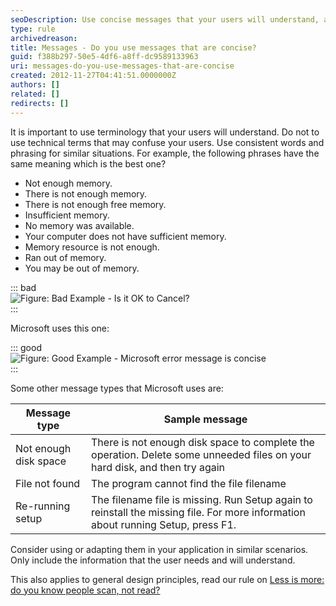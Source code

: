 ```yaml
---
seoDescription: Use concise messages that your users will understand, avoiding technical terms that may confuse them.
type: rule
archivedreason:
title: Messages - Do you use messages that are concise?
guid: f388b297-50e5-4df6-a8ff-dc9589133963
uri: messages-do-you-use-messages-that-are-concise
created: 2012-11-27T04:41:51.0000000Z
authors: []
related: []
redirects: []
---
```


It is important to use terminology that your users will understand. Do not to use technical terms that may confuse your users. Use consistent words and phrasing for similar situations. For example, the following phrases have the same meaning which is the best one?

<!--endintro-->

- Not enough memory.
- There is not enough memory.
- There is not enough free memory.
- Insufficient memory.
- No memory was available.
- Your computer does not have sufficient memory.
- Memory resource is not enough.
- Ran out of memory.
- You may be out of memory.

::: bad  
![Figure: Bad Example - Is it OK to Cancel?](/Bad-MessageBoxZango.jpg)  
:::

Microsoft uses this one:

::: good  
![Figure: Good Example - Microsoft error message is concise](/NotEnoughMemory.gif)  
:::

Some other message types that Microsoft uses are:

| Message type          | Sample message                                                                                                                   |
| --------------------- | -------------------------------------------------------------------------------------------------------------------------------- |
| Not enough disk space | There is not enough disk space to complete the operation. Delete some unneeded files on your hard disk, and then try again       |
| File not found        | The program cannot find the file filename                                                                                        |
| Re-running setup      | The filename file is missing. Run Setup again to reinstall the missing file. For more information about running Setup, press F1. |

Consider using or adapting them in your application in similar scenarios. Only include the information that the user needs and will understand.

This also applies to general design principles, read our rule on [Less is more: do you know people scan, not read?](/less-is-more-do-you-know-people-scan-not-read)
